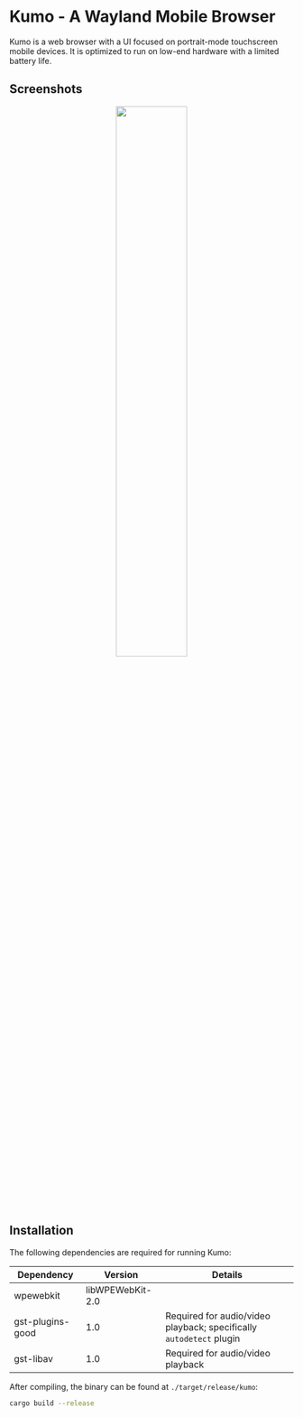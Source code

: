 # Kumo - A Wayland Mobile Browser

Kumo is a web browser with a UI focused on portrait-mode touchscreen mobile
devices. It is optimized to run on low-end hardware with a limited battery life.

## Screenshots

<p align="center">
  <img src="https://github.com/catacombing/kumo/assets/8886672/ccff7958-0745-4757-8450-bf1782c19c45" width="50%"/>
</p>

## Installation

The following dependencies are required for running Kumo:

| Dependency        | Version          | Details                                                             |
| ----------------- | ---------------- | ------------------------------------------------------------------- |
| wpewebkit         | libWPEWebKit-2.0 |                                                                     |
| gst-plugins-good  | 1.0              | Required for audio/video playback; specifically `autodetect` plugin |
| gst-libav         | 1.0              | Required for audio/video playback                                   |

After compiling, the binary can be found at `./target/release/kumo`:

```sh
cargo build --release
```
